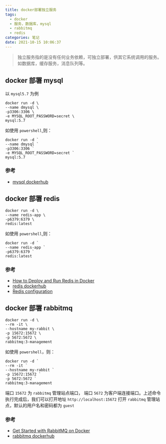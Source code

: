 ```yaml
---
title: docker部署独立服务
tags:
  - docker
  - 服务，数据库，mysql
  - rabbitmq
  - redis
categories: 笔记
date: 2021-10-15 10:06:37
---
```



> 独立服务指的是没有任何业务依赖，可独立部署，供其它系统调用的服务。如数据库，缓存服务，消息队列等。

## docker 部署 mysql

以 `mysql5.7` 为例

```
docker run -d \
--name dmysql \
-p3306:3306 \
-e MYSQL_ROOT_PASSWORD=secret \
mysql:5.7
```

如使用 `powershell`,则：

```
docker run -d `
--name dmysql `
-p3306:3306 `
-e MYSQL_ROOT_PASSWORD=secret `
mysql:5.7
```

### 参考

* [mysql dockerhub](https://hub.docker.com/_/mysql)

## docker 部署 redis

```
docker run -d \
--name redis-app \
-p6379:6379 \
redis:latest
```

如使用 `powershell`,则：

```
docker run -d `
--name redis-app `
-p6379:6379 `
redis:latest
```

### 参考

* [How to Deploy and Run Redis in Docker](https://phoenixnap.com/kb/docker-redis)
* [redis dockerhub](https://hub.docker.com/_/redis)
* [Redis configuration](https://redis.io/topics/config)

## docker 部署 rabbitmq

```
docker run -d \
--rm -it \
--hostname my-rabbit \
-p 15672:15672 \
-p 5672:5672 \
rabbitmq:3-management
```

如使用 `powershell`，则：

```
docker run -d `
--rm -it `
--hostname my-rabbit `
-p 15672:15672 `
-p 5672:5672 `
rabbitmq:3-management
```

端口 `15672` 为 `rabbitmq` 管理站点端口， 端口 `5672` 为客户端连接端口。上述命令执行完成后，我们可以打开地址 `http://localhost:15672` 打开 `rabbitmq` 管理站点，默认的用户名和密码都为 `guest`

### 参考

* [Get Started with RabbitMQ on Docker](https://codeburst.io/get-started-with-rabbitmq-on-docker-4428d7f6e46b)
* [rabbitmq dockerhub](https://hub.docker.com/_/rabbitmq)